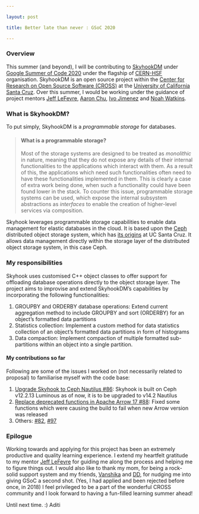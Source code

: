```yaml
---

layout: post

title: Better late than never : GSoC 2020

---
```

### Overview

This summer (and beyond), I will be contributing to [SkyhookDM](https://sites.google.com/view/skyhook-programmable-storage) under [Google Summer of Code 2020](https://summerofcode.withgoogle.com/) under the flagship of [CERN-HSF](https://hepsoftwarefoundation.org/activities/gsoc.html) organisation. 
SkyhookDM is an open source project within the [Center for Research on Open Source Software (CROSS)](https://cross.ucsc.edu/) at the [University of California Santa Cruz](https://www.ucsc.edu/). Over this summer, I would be working under the guidance of project mentors [Jeff LeFevre](https://users.soe.ucsc.edu/~jlefevre/), [Aaron Chu](https://xweichu.xyz/), [Ivo Jimenez](https://ivotron.me/) and [Noah Watkins](https://nwat.xyz/).

### What is SkyhookDM?
To put simply, SkyhookDM is a _programmable storage_ for databases. 

> #### What is a programmable storage?
> Most of the storage systems are designed to be treated as _monolithic_ in nature, meaning that they do not expose any details of their internal functionalities to the applications which interact with them.
As a result of this, the applications which need such functionalities often need to have these functionalities implemented in them. This is clearly a case of extra work being done, when such a functionality could have been found lower in the stack.
To counter this issue, programmable storage systems can be used, which expose the internal subsystem abstractions as _interfaces_ to enable the creation of higher-level services via composition.

Skyhook leverages programmable storage capabilities to enable data management for elastic databases in the cloud. It is based upon the [Ceph](https://ceph.com/) distributed object storage system, which has [its origins](https://www.usenix.org/legacy/event/osdi06/tech/full_papers/weil/weil.pdf) at UC Santa Cruz. It allows data management directly within the storage layer of the distributed object storage system, in this case Ceph. 

### My responsibilities
Skyhook uses customised C++ object classes to offer support for offloading database operations directly to the object storage layer.  The project aims to improvise and extend SkyhookDM’s capabilities by incorporating the following functionalities:

1.  GROUPBY and ORDERBY database operations: Extend current aggregation method to include GROUPBY and sort (ORDERBY) for an object’s formatted data partitions
2.  Statistics collection: Implement a custom method for data statistics collection of an object’s formatted data partitions in form of histograms
3.  Data compaction: Implement compaction of multiple formatted sub-partitions within an object into a single partition.

#### My contributions so far
Following are some of the issues I worked on (not necessarily related to proposal) to familiarise myself with the code base:
1. [Upgrade Skyhook to Ceph Nautilus #86](https://github.com/uccross/skyhookdm-ceph/pull/86): Skyhook is built on Ceph v12.2.13 Luminous as of now, it is to be upgraded to v14.2 Nautilus
2. [Replace deprecated functions in Apache Arrow 17 #88](https://github.com/uccross/skyhookdm-ceph/pull/88): Fixed some functions which were causing the build to fail when new Arrow version was released
3. Others: [#82](https://github.com/uccross/skyhookdm-ceph/pull/82), [#97](https://github.com/uccross/skyhookdm-ceph/pull/97)

### Epilogue
Working towards and applying for this project has been an extremely productive and quality learning experience. I extend my heartfelt gratitude to my mentor  [Jeff LeFevre](https://users.soe.ucsc.edu/~jlefevre/) for guiding me along the process and helping me to figure things out.
I would also like to thank my mom, for being a rock-solid support system and my friends, [Vanshika](https://github.com/vansjyo) and [DD](https://github.com/Dibyadarshan), for nudging me into giving GSoC a second shot. (Yes, I had applied and been rejected before once, in 2018)
I feel privileged to be a part of the wonderful CROSS community and I look forward to having a fun-filled learning summer ahead!

Until next time. :)
Aditi

